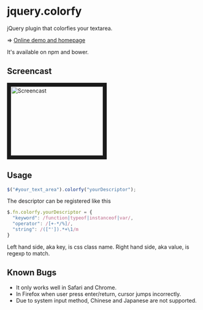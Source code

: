 # jquery.colorfy
jQuery plugin that colorfies your textarea.

=> [Online demo and homepage](http://zhangkaiyufromdongbei.github.io/jquery.colorfy/)

It's available on npm and bower.

## Screencast
<a href="http://www.youtube.com/watch?feature=player_embedded&v=b1Lu_qKrLZ0
" target="_blank"><img src="http://img.youtube.com/vi/b1Lu_qKrLZ0/0.jpg"
alt="Screencast" width="240" height="180" border="10" /></a>

## Usage
``` javascript
$("#your_text_area").colorfy("yourDescriptor");
```
The descriptor can be registered like this
``` javascript
$.fn.colorfy.yourDescriptor = {
  "keyword": /function|typeof|instanceof|var/,
  "operator": /[+-*/%]/,
  "string": /(["']).*+\1/m
}
```
Left hand side, aka key, is css class name.
Right hand side, aka value, is regexp to match.

## Known Bugs
* It only works well in Safari and Chrome.
* In Firefox when user press enter/return, cursor jumps incorrectly.
* Due to system input method, Chinese and Japanese are not supported.
